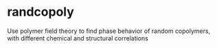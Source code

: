 # randcopoly
Use polymer field theory to find phase behavior of random copolymers, with different chemical and structural correlations
